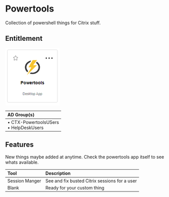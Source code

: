 # Powertools

Collection of powershell things for Citrix stuff.

## Entitlement

![Citrix app tile](powertools-01.png)

|AD Group(s)|
|:---|
| • CTX-PowertoolsUSers <br> • HelpDeskUsers|


## Features

New things maybe added at anytime. Check the powertools app itself to see whats available.

|Tool|Description|
|:---|:---|
|Session Manger|See and fix busted Citrix sessions for a user|
|Blank|Ready for your custom thing|
